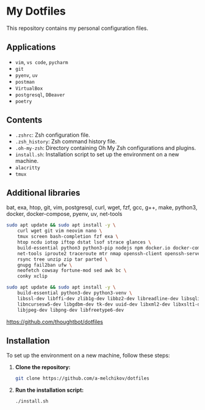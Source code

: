 # My Dotfiles

This repository contains my personal configuration files.

## Applications

- `vim`, `vs code`, `pycharm`
- `git`
- `pyenv`, `uv`
- `postman`
- `VirtualBox`
- `postgresql`, `DBeaver`
- `poetry`

## Contents

- `.zshrc`: Zsh configuration file.
- `.zsh_history`: Zsh command history file.
- `.oh-my-zsh`: Directory containing Oh My Zsh configurations and plugins.
- `install.sh`: Installation script to set up the environment on a new machine.
- `alacritty`
- `tmux`

## Additional libraries

bat, exa, htop, git, vim, postgresql, curl, wget, fzf, gcc, g++, make, python3, docker, docker-compose,
pyenv, uv, net-tools

```bash
sudo apt update && sudo apt install -y \
    curl wget git vim neovim nano \
    tmux screen bash-completion fzf exa \
    htop ncdu iotop iftop dstat lsof strace glances \
    build-essential python3 python3-pip nodejs npm docker.io docker-compose virtualenv \
    net-tools iproute2 traceroute mtr nmap openssh-client openssh-server jq \
    rsync tree unzip zip tar parted \
    gnupg fail2ban ufw \
    neofetch cowsay fortune-mod sed awk bc \
    conky xclip
```

```bash
sudo apt update && sudo apt install -y \
    build-essential python3-dev python3-venv \
    libssl-dev libffi-dev zlib1g-dev libbz2-dev libreadline-dev libsqlite3-dev \
    libncursesw5-dev libgdbm-dev tk-dev uuid-dev libxml2-dev libxslt1-dev \
    libjpeg-dev libpng-dev libfreetype6-dev
```

<https://github.com/thoughtbot/dotfiles>

## Installation

To set up the environment on a new machine, follow these steps:

1. **Clone the repository:**

    ```bash
    git clone https://github.com/a-melchikov/dotfiles
    ```

2. **Run the installation script:**

    ```bash
    ./install.sh
    ```
